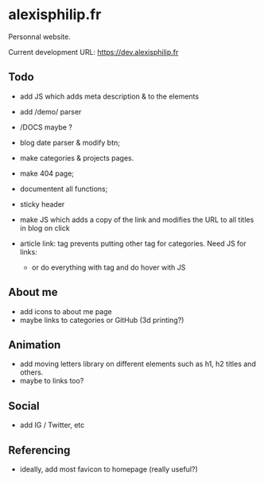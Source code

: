 # alexisphilip.fr

Personnal website.

Current development URL: https://dev.alexisphilip.fr

## Todo

- add JS which adds meta description & to the elements
- add /demo/ parser
- /DOCS maybe ?
- blog date parser & modify btn;
- make categories & projects pages.
- make 404 page;

- documentent all functions;
- sticky header
- make JS which adds a copy of the link and modifies the URL to all titles in blog on click
- article link: <a> tag prevents putting other <a> tag for categories. Need JS for links:
  - or do everything with <a> tag and do hover with JS

## About me
- add icons to about me page
- maybe links to categories or GitHub (3d printing?)

## Animation
- add moving letters library on different elements such as h1, h2 titles and others. 
- maybe to links too?

## Social
- add IG / Twitter, etc

## Referencing
- ideally, add most favicon to homepage (really useful?)

